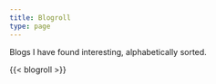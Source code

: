 ```yaml
---
title: Blogroll
type: page
---
```

Blogs I have found interesting, alphabetically sorted.

{{< blogroll >}}
